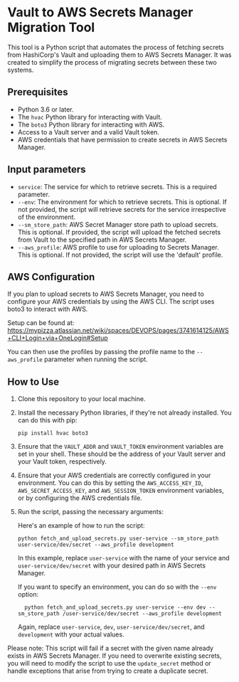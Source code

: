 # Vault to AWS Secrets Manager Migration Tool

This tool is a Python script that automates the process of fetching secrets from HashiCorp's Vault and uploading them to AWS Secrets Manager. It was created to simplify the process of migrating secrets between these two systems. 

## Prerequisites

- Python 3.6 or later.
- The `hvac` Python library for interacting with Vault.
- The `boto3` Python library for interacting with AWS.
- Access to a Vault server and a valid Vault token.
- AWS credentials that have permission to create secrets in AWS Secrets Manager.

## Input parameters
- `service`: The service for which to retrieve secrets. This is a required parameter.
- `--env`: The environment for which to retrieve secrets. This is optional. If not provided, the script will retrieve secrets for the service irrespective of the environment.
- `--sm_store_path`: AWS Secret Manager store path to upload secrets. This is optional. If provided, the script will upload the fetched secrets from Vault to the specified path in AWS Secrets Manager.
- `--aws_profile`: AWS profile to use for uploading to Secrets Manager. This is optional. If not provided, the script will use the 'default' profile.

## AWS Configuration
If you plan to upload secrets to AWS Secrets Manager, you need to configure your AWS credentials by using the AWS CLI. The script uses boto3 to interact with AWS.

Setup can be found at: https://mypizza.atlassian.net/wiki/spaces/DEVOPS/pages/3741614125/AWS+CLI+Login+via+OneLogin#Setup

You can then use the profiles by passing the profile name to the `--aws_profile` parameter when running the script.
    
## How to Use

1. Clone this repository to your local machine.
2. Install the necessary Python libraries, if they're not already installed. You can do this with pip:

    ```
    pip install hvac boto3
    ```

3. Ensure that the `VAULT_ADDR` and `VAULT_TOKEN` environment variables are set in your shell. These should be the address of your Vault server and your Vault token, respectively.

4. Ensure that your AWS credentials are correctly configured in your environment. You can do this by setting the `AWS_ACCESS_KEY_ID`, `AWS_SECRET_ACCESS_KEY`, and `AWS_SESSION_TOKEN` environment variables, or by configuring the AWS credentials file.

5. Run the script, passing the necessary arguments:

    Here's an example of how to run the script:
    
    ```console
    python fetch_and_upload_secrets.py user-service --sm_store_path user-service/dev/secret --aws_profile development
    ```

    In this example, replace `user-service` with the name of your service and `user-service/dev/secret` with your desired path in AWS Secrets Manager.

    If you want to specify an environment, you can do so with the `--env` option:

    ```console
      python fetch_and_upload_secrets.py user-service --env dev --sm_store_path /user-service/dev/secret --aws_profile development
     ```

    Again, replace `user-service`, `dev`, `user-service/dev/secret`, and `development` with your actual values.

Please note: This script will fail if a secret with the given name already exists in AWS Secrets Manager. If you need to overwrite existing secrets, you will need to modify the script to use the `update_secret` method or handle exceptions that arise from trying to create a duplicate secret.
